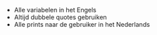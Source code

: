 * Alle variabelen in het Engels
* Altijd dubbele quotes gebruiken
* Alle prints naar de gebruiker in het Nederlands
